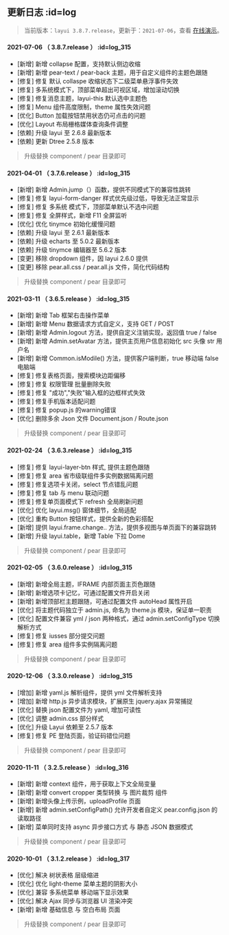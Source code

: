 ## 更新日志   :id=log

> 当前版本：`layui 3.8.7.release`，更新于：`2021-07-06`，查看 [在线演示](http://layui.pearadmin.com)。

#### 2021-07-06 （ 3.8.7.release ）   :id=log_315

- [新增] 新增 collapse 配置，支持默认侧边收缩
- [新增] 新增 pear-text / pear-back 主题，用于自定义组件的主题色跟随
- [修复] 修复 默认 collaspe 收缩状态下二级菜单悬浮事件失效
- [修复] 多系统模式下，顶部菜单超出可视区域，增加滚动切换
- [修复] 修复消息主题，layui-this 默认选中主题色
- [修复] Menu 组件高度限制，theme 属性失效问题
- [优化] Button 加载按钮禁用状态仍可点击的问题
- [优化] Layout 布局栅格媒体查询条件调整
- [依赖] 升级 layui 至 2.6.8 最新版本
- [依赖] 更新 Dtree 2.5.8 版本

> 升级替换 component / pear 目录即可

#### 2021-04-01 （ 3.7.6.release ）   :id=log_315

- [新增] 新增 Admin.jump（）函数，提供不同模式下的兼容性跳转
- [修复] 修复 layui-form-danger 样式优先级过低，导致无法正常显示
- [修复] 修复 多系统 模式下，顶部菜单默认不选中问题
- [修复] 修复 全屏样式，新增 F11 全屏监听
- [优化] 优化 tinymce 初始化缓慢问题
- [依赖] 升级 layui 至 2.6.1 最新版本
- [依赖] 升级 echarts 至 5.0.2 最新版本
- [依赖] 升级 tinymce 编辑器至 5.6.2 版本
- [变更] 移除 dropdown 组件，因 layui 2.6.0 提供
- [变更] 移除 pear.all.css / pear.all.js 文件，简化代码结构

> 升级替换 component / pear 目录即可

#### 2021-03-11 （ 3.6.5.release ）   :id=log_315

- [新增] 新增 Tab 框架右击操作菜单
- [新增] 新增 Menu 数据请求方式自定义，支持 GET / POST
- [新增] 新增 Admin.logout 方法，提供自定义注销实现，返回值 true / false
- [新增] 新增 Admin.setAvatar 方法，提供主页用户信息初始化 src 头像 str 用户名
- [新增] 新增 Common.isModile() 方法，提供客户端判断，true 移动端 false 电脑端
- [修复] 修复表格页面，搜索模块边距偏移
- [修复] 修复 权限管理 批量删除失败
- [修复] 修复 "成功","失败"输入框的边框样式失效
- [修复] 修复手机版本适配问题
- [修复] 修复 popup.js 的warning错误
- [优化] 删除多余 Json 文件 Document.json / Route.json

> 升级替换 component / pear 目录即可

#### 2021-02-24 （ 3.6.3.release ）   :id=log_315

- [修复] 修复 layui-layer-btn 样式, 提供主题色跟随
- [修复] 修复 area 省市级联组件多实例数据隔离问题
- [修复] 修复选项卡关闭，select 节点错乱问题
- [修复] 修复 tab 与 menu 联动问题
- [修复] 修复单页面模式下 refresh 全局刷新问题
- [优化] 优化 layui.msg() 窗体细节，全局适配
- [优化] 重构 Button 按钮样式，提供全新的色彩搭配
- [新增] 提供 layui.frame.change.. 方法，提供多视图与单页面下的兼容跳转
- [新增] 升级 layui.table，新增 Table 下拉 Dome

> 升级替换 component / pear 目录即可

#### 2021-02-05 （ 3.6.0.release ）   :id=log_315

- [新增] 新增全局主题，IFRAME 内部页面主页色跟随
- [新增] 新增选项卡记忆，可通过配置文件开启关闭
- [新增] 新增顶部栏主题跟随，可通过配置文件 autoHead 属性开启
- [优化] 将主题代码独立于 admin.js, 命名为 theme.js 模块，保证单一职责
- [优化] 配置文件兼容 yml / json 两种格式，通过 admin.setConfigType 切换解析方式
- [修复] 修复 iusses 部分提交问题
- [修复] 修复 area 组件多实例隔离问题

> 升级替换 component / pear 目录即可

#### 2020-12-06 （ 3.3.0.release ）   :id=log_315

- [增加] 新增 yaml.js 解析组件，提供 yml 文件解析支持
- [增加] 新增 http.js 异步请求模块，扩展原生 jquery.ajax 异常捕捉
- [优化] 替换 json 配置文件为 yaml, 增加可读性
- [优化] 调整 admin.css 部分样式
- [优化] 升级 Layui 依赖至 2.5.7 版本
- [修复] 修复 PE 登陆页面，验证码错位问题

> 升级替换 component / pear 目录即可

#### 2020-11-11 （ 3.2.5.release ）   :id=log_316

- [新增] 新增 context 组件，用于获取上下文全局变量
- [新增] 新增 convert cropper 类型转换 与 图片裁剪 组件
- [新增] 新增头像上传示例，uploadProfile 页面
- [新增] 新增 admin.setConfigPath() 允许开发者自定义 pear.config.json 的读取路径
- [新增] 菜单同时支持 async 异步接口方式 与 静态 JSON 数据模式

> 升级替换 component / pear 目录即可

#### 2020-10-01 （ 3.1.2.release ）   :id=log_317

- [优化] 解决 树状表格 层级缩进
- [优化] 优化 light-theme 菜单主题的阴影大小
- [优化] 兼容 多系统菜单 移动端下显示效果
- [优化]  解决 Ajax 同步与浏览器 UI 渲染冲突
- [新增] 新增 基础信息 与 空白布局 页面

> 升级替换 component / pear 目录即可
